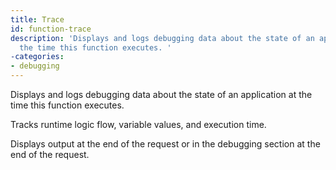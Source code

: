 ```yaml
---
title: Trace
id: function-trace
description: 'Displays and logs debugging data about the state of an application at
  the time this function executes. '
-categories:
- debugging
---
```


Displays and logs debugging data about the state of an application at the time this function executes.

Tracks runtime logic flow, variable values, and execution time.

Displays output at the end of the request or in the debugging section at the end of the request.
